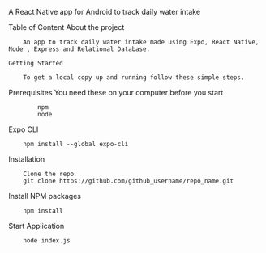 A React Native app for Android to track daily water intake

Table of Content
    About the project

        An app to track daily water intake made using Expo, React Native, Node , Express and Relational Database. 

    Getting Started

        To get a local copy up and running follow these simple steps.

Prerequisites
        You need these on your computer before you start

            npm
            node
        
Expo CLI
       
        npm install --global expo-cli


Installation
        
        Clone the repo
        git clone https://github.com/github_username/repo_name.git


Install NPM packages
        
        npm install


Start Application  
        
        node index.js
